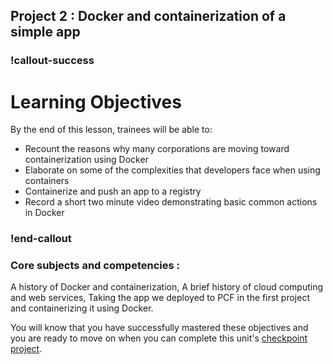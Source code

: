 ## Project 2 :  Docker and containerization of a simple app

### !callout-success
# Learning Objectives
By the end of this lesson, trainees will be able to:
- Recount the reasons why many corporations are moving toward containerization using Docker
- Elaborate on some of the complexities that developers face when using containers
- Containerize and push an app to a registry
- Record a short two minute video demonstrating basic common actions in Docker
### !end-callout


### Core subjects and competencies : 
A history of Docker and containerization, 
A brief history of cloud computing and web services, 
Taking the app we deployed to PCF in the first project and containerizing it using Docker.

 You will know that you have successfully mastered these objectives and you are ready to move on when you can complete this unit's [checkpoint project](./99-checkpoint-project.md).
